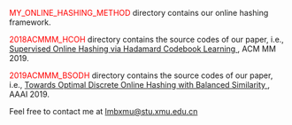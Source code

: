 <font color="red">MY_ONLINE_HASHING_METHOD</font> directory contains our online hashing framework.

<font color="red">2018ACMMM_HCOH</font> directory contains the source codes of our paper, i.e., <a href="https://dl.acm.org/citation.cfm?id=3240519">Supervised Online Hashing via Hadamard Codebook Learning </a>, ACM MM 2019. 

<font color="red">2019ACMMM_BSODH</font> directory contains the source codes of our paper, i.e., <a href ="https://arxiv.org/abs/1901.10185">Towards Optimal Discrete Online Hashing with Balanced Similarity </a>, AAAI 2019.

Feel free to contact me at lmbxmu@stu.xmu.edu.cn
